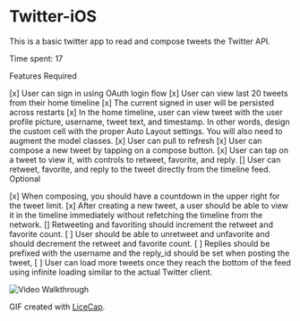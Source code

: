 # Twitter-iOS

This is a basic twitter app to read and compose tweets the Twitter API.

Time spent: 17

Features
Required

[x] User can sign in using OAuth login flow
[x] User can view last 20 tweets from their home timeline
[x] The current signed in user will be persisted across restarts
[x] In the home timeline, user can view tweet with the user profile picture, username, tweet text, and timestamp. In other words, design the custom cell with the proper Auto Layout settings. You will also need to augment the model classes.
[x] User can pull to refresh
[x] User can compose a new tweet by tapping on a compose button.
[x] User can tap on a tweet to view it, with controls to retweet, favorite, and reply.
[] User can retweet, favorite, and reply to the tweet directly from the timeline feed.
Optional

[x] When composing, you should have a countdown in the upper right for the tweet limit.
[x] After creating a new tweet, a user should be able to view it in the timeline immediately without refetching the timeline from the network.
[] Retweeting and favoriting should increment the retweet and favorite count.
[ ] User should be able to unretweet and unfavorite and should decrement the retweet and favorite count.
[ ] Replies should be prefixed with the username and the reply_id should be set when posting the tweet,
[ ] User can load more tweets once they reach the bottom of the feed using infinite loading similar to the actual Twitter client.

![Video Walkthrough](demo.gif)

GIF created with [LiceCap](http://www.cockos.com/licecap/).
